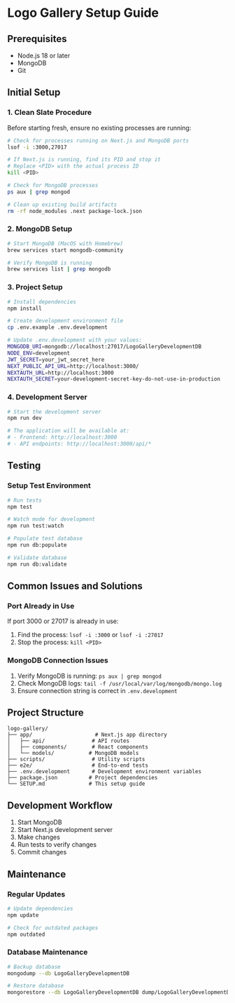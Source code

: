# Logo Gallery Setup Guide

## Prerequisites
- Node.js 18 or later
- MongoDB
- Git

## Initial Setup

### 1. Clean Slate Procedure
Before starting fresh, ensure no existing processes are running:

```bash
# Check for processes running on Next.js and MongoDB ports
lsof -i :3000,27017

# If Next.js is running, find its PID and stop it
# Replace <PID> with the actual process ID
kill <PID>

# Check for MongoDB processes
ps aux | grep mongod

# Clean up existing build artifacts
rm -rf node_modules .next package-lock.json
```

### 2. MongoDB Setup
```bash
# Start MongoDB (MacOS with Homebrew)
brew services start mongodb-community

# Verify MongoDB is running
brew services list | grep mongodb
```

### 3. Project Setup
```bash
# Install dependencies
npm install

# Create development environment file
cp .env.example .env.development

# Update .env.development with your values:
MONGODB_URI=mongodb://localhost:27017/LogoGalleryDevelopmentDB
NODE_ENV=development
JWT_SECRET=your_jwt_secret_here
NEXT_PUBLIC_API_URL=http://localhost:3000/
NEXTAUTH_URL=http://localhost:3000
NEXTAUTH_SECRET=your-development-secret-key-do-not-use-in-production
```

### 4. Development Server
```bash
# Start the development server
npm run dev

# The application will be available at:
# - Frontend: http://localhost:3000
# - API endpoints: http://localhost:3000/api/*
```

## Testing

### Setup Test Environment
```bash
# Run tests
npm test

# Watch mode for development
npm run test:watch

# Populate test database
npm run db:populate

# Validate database
npm run db:validate
```

## Common Issues and Solutions

### Port Already in Use
If port 3000 or 27017 is already in use:
1. Find the process: `lsof -i :3000` or `lsof -i :27017`
2. Stop the process: `kill <PID>`

### MongoDB Connection Issues
1. Verify MongoDB is running: `ps aux | grep mongod`
2. Check MongoDB logs: `tail -f /usr/local/var/log/mongodb/mongo.log`
3. Ensure connection string is correct in `.env.development`

## Project Structure
```
logo-gallery/
├── app/                    # Next.js app directory
│   ├── api/               # API routes
│   ├── components/        # React components
│   └── models/           # MongoDB models
├── scripts/               # Utility scripts
├── e2e/                   # End-to-end tests
├── .env.development       # Development environment variables
├── package.json          # Project dependencies
└── SETUP.md              # This setup guide
```

## Development Workflow
1. Start MongoDB
2. Start Next.js development server
3. Make changes
4. Run tests to verify changes
5. Commit changes

## Maintenance

### Regular Updates
```bash
# Update dependencies
npm update

# Check for outdated packages
npm outdated
```

### Database Maintenance
```bash
# Backup database
mongodump --db LogoGalleryDevelopmentDB

# Restore database
mongorestore --db LogoGalleryDevelopmentDB dump/LogoGalleryDevelopmentDB
``` 